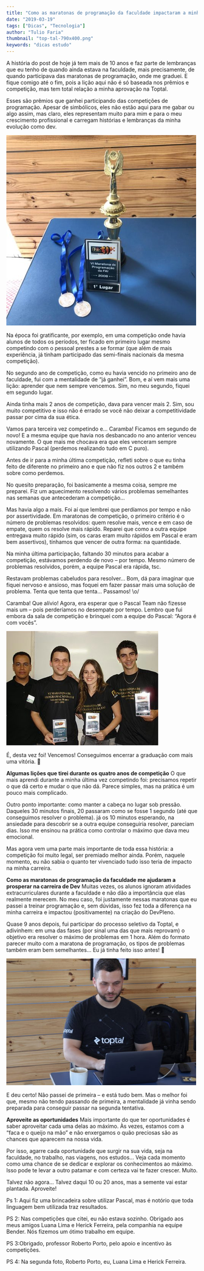 ```yaml
---
title: "Como as maratonas de programação da faculdade impactaram a minha carreira"
date: "2019-03-19"
tags: ["Dicas", "Tecnologia"]
author: "Tulio Faria"
thumbnail: "top-tal-790x400.png"
keywords: "dicas estudo"
---
```


A história do post de hoje já tem mais de 10 anos e faz parte de lembranças que eu tenho de quando ainda estava na faculdade, mais precisamente, de quando participava das maratonas de programação, onde me graduei. E fique comigo até o fim, pois a lição aqui não é só baseada nos prêmios e competição, mas tem total relação a minha aprovação na Toptal.

Esses são prêmios que ganhei participando das competições de programação. Apesar de simbólicos, eles não estão aqui para me gabar ou algo assim, mas claro, eles representam muito para mim e para o meu crescimento profissional e carregam histórias e lembranças da minha evolução como dev.

![](d4880d63-4e4d-4521-be16-4ff5c668fd69.jpeg)

Na época foi gratificante, por exemplo, em uma competição onde havia alunos de todos os períodos, ter ficado em primeiro lugar mesmo competindo com o pessoal prestes a se formar (que além de mais experiência, já tinham participado das semi-finais nacionais da mesma competição).

No segundo ano de competição, como eu havia vencido no primeiro ano de faculdade, fui com a mentalidade de “já ganhei”. Bom, e aí vem mais uma lição: aprender que nem sempre vencemos. Sim, no meu segundo, fiquei em segundo lugar.

Ainda tinha mais 2 anos de competição, dava para vencer mais 2. Sim, sou muito competitivo e isso não é errado se você não deixar a competitividade passar por cima da sua ética.

Vamos para terceira vez competindo e… Caramba! Ficamos em segundo de novo! E a mesma equipe que havia nos desbancado no ano anterior venceu novamente. O que mais me chocava era que eles venceram sempre utilizando Pascal (perdemos realizando tudo em C puro).

Antes de ir para a minha última competição, refleti sobre o que eu tinha feito de diferente no primeiro ano e que não fiz nos outros 2 e também sobre como perdemos.

No quesito preparação, foi basicamente a mesma coisa, sempre me preparei. Fiz um aquecimento resolvendo vários problemas semelhantes nas semanas que antecederam a competição…

Mas havia algo a mais. Foi aí que lembrei que perdíamos por tempo e não por assertividade. Em maratonas de competição, o primeiro critério é o número de problemas resolvidos: quem resolve mais, vence e em caso de empate, quem os resolve mais rápido. Reparei que como a outra equipe entregava muito rápido (sim, os caras eram muito rápidos em Pascal e eram bem assertivos), tínhamos que vencer de outra forma: na quantidade.

Na minha última participação, faltando 30 minutos para acabar a competição, estávamos perdendo de novo – por tempo. Mesmo número de problemas resolvidos, porém, a equipe Pascal era rápida, tsc.

Restavam problemas cabeludos para resolver… Bom, dá para imaginar que fiquei nervoso e ansioso, mas foquei em fazer passar mais uma solução de problema. Tenta que tenta que tenta… Passamos! \o/

Caramba! Que alívio! Agora, era esperar que o Pascal Team não fizesse mais um – pois perderíamos no desempate por tempo. Lembro que fui embora da sala de competição e brinquei com a equipe do Pascal: “Agora é com vocês”.

![](a1357667-cbd4-4514-93cb-7e6edc9202de.jpeg)

É, desta vez foi! Vencemos! Conseguimos encerrar a graduação com mais uma vitória. 🙂

**Algumas lições que tirei durante os quatro anos de competição**
O que mais aprendi durante a minha última vez competindo foi: precisamos repetir o que dá certo e mudar o que não dá. Parece simples, mas na prática é um pouco mais complicado.

Outro ponto importante: como manter a cabeça no lugar sob pressão. Daqueles 30 minutos finais, 20 passaram como se fosse 1 segundo (até que conseguimos resolver o problema). já os 10 minutos esperando, na ansiedade para descobrir se a outra equipe conseguiria resolver, pareciam dias. Isso me ensinou na prática como controlar o máximo que dava meu emocional.

Mas agora vem uma parte mais importante de toda essa história: a competição foi muito legal, ser premiado melhor ainda. Porém, naquele momento, eu não sabia o quanto ter vivenciado tudo isso teria de impacto na minha carreira.

**Como as maratonas de programação da faculdade me ajudaram a prosperar na carreira de Dev**
Muitas vezes, os alunos ignoram atividades extracurriculares durante a faculdade e não dão a importância que elas realmente merecem. No meu caso, foi justamente nessas maratonas que eu passei a treinar programação e, sem dúvidas, isso fez toda a diferença na minha carreira e impactou (positivamente) na criação do DevPleno.

Quase 9 anos depois, fui participar do processo seletivo da Toptal, e adivinhem: em uma das fases (por sinal uma das que mais reprovam) o objetivo era resolver o máximo de problemas em 1 hora. Além do formato parecer muito com a maratona de programação, os tipos de problemas também eram bem semelhantes… Eu já tinha feito isso antes! 🙂

![](35b9725c-0bb4-414a-8ecd-760771c84d88.jpg)

E deu certo! Não passei de primeira – e está tudo bem. Mas o melhor foi que, mesmo não tendo passando de primeira, a mentalidade já vinha sendo preparada para conseguir passar na segunda tentativa.

**Aproveite as oportunidades**
Mais importante do que ter oportunidades é saber aproveitar cada uma delas ao máximo. Às vezes, estamos com a “faca e o queijo na mão” e não enxergamos o quão preciosas são as chances que aparecem na nossa vida.

Por isso, agarre cada oportunidade que surgir na sua vida, seja na faculdade, no trabalho, nas viagens, nos estudos… Veja cada momento como uma chance de se dedicar e explorar os conhecimentos ao máximo. Isso pode te levar a outro patamar e com certeza vai te fazer crescer. Muito.

Talvez não agora… Talvez daqui 10 ou 20 anos, mas a semente vai estar plantada. Aproveite!

 

Ps 1: Aqui fiz uma brincadeira sobre utilizar Pascal, mas é notório que toda linguagem bem utilizada traz resultados.

PS 2: Nas competições que citei, eu não estava sozinho. Obrigado aos meus amigos Luana Lima e Herick Ferreira, pela companhia na equipe Bender. Nós fizemos um ótimo trabalho em equipe.

PS 3:Obrigado, professor Roberto Porto, pelo apoio e incentivo às competições.

PS 4: Na segunda foto, Roberto Porto, eu, Luana Lima e Herick Ferreira.
